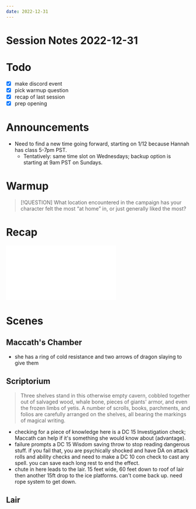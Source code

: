 ```yaml
---
date: 2022-12-31
---
```

# Session Notes 2022-12-31
# Todo
- [x] make discord event
- [x] pick warmup question
- [x] recap of last session
- [x] prep opening
# Announcements
- Need to find a new time going forward, starting on 1/12 because Hannah has class 5-7pm PST.
	- Tentatively: same time slot on Wednesdays; backup option is starting at 9am PST on Sundays.
# Warmup
> [!QUESTION] What location encountered in the campaign has your character felt the most “at home” in, or just generally liked the most?
# Recap
![a3e35](logbook/act-iii/a3e35.md)
# Scenes
## Maccath's Chamber
- she has a ring of cold resistance and two arrows of dragon slaying to give them
## Scriptorium
> Three shelves stand in this otherwise empty cavern, cobbled together out of salvaged wood, whale bone, pieces of giants' armor, and even the frozen limbs of yetis. A number of scrolls, books, parchments, and folios are carefully arranged on the shelves, all bearing the markings of magical writing.

- checking for a piece of knowledge here is a DC 15 Investigation check; Maccath can help if it's something she would know about (advantage).
- failure prompts a DC 15 Wisdom saving throw to stop reading dangerous stuff. if you fail that, you are psychically shocked and have DA on attack rolls and ability checks and need to make a DC 10 con check to cast any spell. you can save each long rest to end the effect.
- chute in here leads to the lair. 15 feet wide, 60 feet down to roof of lair then another 15ft drop to the ice platforms. can't come back up. need rope system to get down.
## Lair